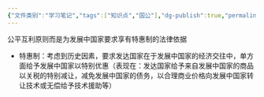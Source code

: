 ```yaml
---
{"文件类别":"学习笔记","tags":["知识点","国公"],"dg-publish":true,"permalink":"/学习笔记studyup/知识点cheese/公平互利原则/","dgPassFrontmatter":true,"created":"2024-09-25T20:21:30.096+08:00","updated":"2024-10-25T12:08:32.233+08:00"}
---
```


公平互利原则而是为发展中国家要求享有特惠制的法律依据
- 特惠制：考虑到历史因素，要求发达国家在于发展中国家的经济交往中，单方面给予发展中国家以特别优惠（表现在：发达国家给予来自发展中国家的商品以关税的特别减让，减免发展中国家的债务，以合理商业价格向发展中国家转让技术或无偿给予技术援助等）